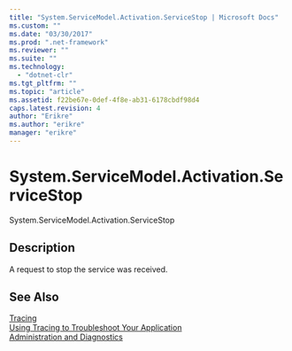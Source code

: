 ```yaml
---
title: "System.ServiceModel.Activation.ServiceStop | Microsoft Docs"
ms.custom: ""
ms.date: "03/30/2017"
ms.prod: ".net-framework"
ms.reviewer: ""
ms.suite: ""
ms.technology: 
  - "dotnet-clr"
ms.tgt_pltfrm: ""
ms.topic: "article"
ms.assetid: f22be67e-0def-4f8e-ab31-6178cbdf98d4
caps.latest.revision: 4
author: "Erikre"
ms.author: "erikre"
manager: "erikre"
---
```

# System.ServiceModel.Activation.ServiceStop
System.ServiceModel.Activation.ServiceStop  
  
## Description  
 A request to stop the service was received.  
  
## See Also  
 [Tracing](../../../../../docs/framework/wcf/diagnostics/tracing/index.md)   
 [Using Tracing to Troubleshoot Your Application](../../../../../docs/framework/wcf/diagnostics/tracing/using-tracing-to-troubleshoot-your-application.md)   
 [Administration and Diagnostics](../../../../../docs/framework/wcf/diagnostics/index.md)